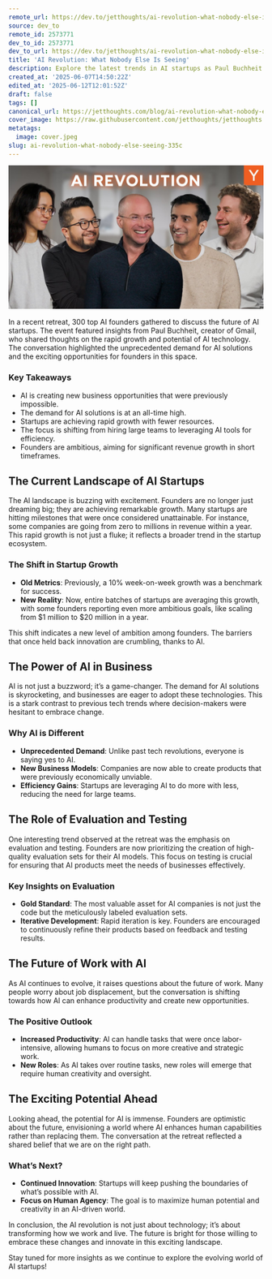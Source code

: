 ```yaml
---
remote_url: https://dev.to/jetthoughts/ai-revolution-what-nobody-else-is-seeing-23bc
source: dev_to
remote_id: 2573771
dev_to_id: 2573771
dev_to_url: https://dev.to/jetthoughts/ai-revolution-what-nobody-else-is-seeing-23bc
title: 'AI Revolution: What Nobody Else Is Seeing'
description: Explore the latest trends in AI startups as Paul Buchheit discusses the unprecedented demand for AI solutions and the exciting opportunities for founders in this rapidly evolving landscape.
created_at: '2025-06-07T14:50:22Z'
edited_at: '2025-06-12T12:01:52Z'
draft: false
tags: []
canonical_url: https://jetthoughts.com/blog/ai-revolution-what-nobody-else-seeing-335c/
cover_image: https://raw.githubusercontent.com/jetthoughts/jetthoughts.github.io/master/content/blog/ai-revolution-what-nobody-else-seeing-335c/cover.jpeg
metatags:
  image: cover.jpeg
slug: ai-revolution-what-nobody-else-seeing-335c
---
```

[![AI Revolution: What Nobody Else Is Seeing](file_0.jpg)](https://www.youtube.com/watch?v=0LMK5JYkB94)

In a recent retreat, 300 top AI founders gathered to discuss the future of AI startups. The event featured insights from Paul Buchheit, creator of Gmail, who shared thoughts on the rapid growth and potential of AI technology. The conversation highlighted the unprecedented demand for AI solutions and the exciting opportunities for founders in this space.

### Key Takeaways

*   AI is creating new business opportunities that were previously impossible.
*   The demand for AI solutions is at an all-time high.
*   Startups are achieving rapid growth with fewer resources.
*   The focus is shifting from hiring large teams to leveraging AI tools for efficiency.
*   Founders are ambitious, aiming for significant revenue growth in short timeframes.

## The Current Landscape of AI Startups

The AI landscape is buzzing with excitement. Founders are no longer just dreaming big; they are achieving remarkable growth. Many startups are hitting milestones that were once considered unattainable. For instance, some companies are going from zero to millions in revenue within a year. This rapid growth is not just a fluke; it reflects a broader trend in the startup ecosystem.

### The Shift in Startup Growth

*   **Old Metrics**: Previously, a 10% week-on-week growth was a benchmark for success.
*   **New Reality**: Now, entire batches of startups are averaging this growth, with some founders reporting even more ambitious goals, like scaling from $1 million to $20 million in a year.

This shift indicates a new level of ambition among founders. The barriers that once held back innovation are crumbling, thanks to AI.

## The Power of AI in Business

AI is not just a buzzword; it’s a game-changer. The demand for AI solutions is skyrocketing, and businesses are eager to adopt these technologies. This is a stark contrast to previous tech trends where decision-makers were hesitant to embrace change.

### Why AI is Different

*   **Unprecedented Demand**: Unlike past tech revolutions, everyone is saying yes to AI.
*   **New Business Models**: Companies are now able to create products that were previously economically unviable.
*   **Efficiency Gains**: Startups are leveraging AI to do more with less, reducing the need for large teams.

## The Role of Evaluation and Testing

One interesting trend observed at the retreat was the emphasis on evaluation and testing. Founders are now prioritizing the creation of high-quality evaluation sets for their AI models. This focus on testing is crucial for ensuring that AI products meet the needs of businesses effectively.

### Key Insights on Evaluation

*   **Gold Standard**: The most valuable asset for AI companies is not just the code but the meticulously labeled evaluation sets.
*   **Iterative Development**: Rapid iteration is key. Founders are encouraged to continuously refine their products based on feedback and testing results.

## The Future of Work with AI

As AI continues to evolve, it raises questions about the future of work. Many people worry about job displacement, but the conversation is shifting towards how AI can enhance productivity and create new opportunities.

### The Positive Outlook

*   **Increased Productivity**: AI can handle tasks that were once labor-intensive, allowing humans to focus on more creative and strategic work.
*   **New Roles**: As AI takes over routine tasks, new roles will emerge that require human creativity and oversight.

## The Exciting Potential Ahead

Looking ahead, the potential for AI is immense. Founders are optimistic about the future, envisioning a world where AI enhances human capabilities rather than replacing them. The conversation at the retreat reflected a shared belief that we are on the right path.

### What’s Next?

*   **Continued Innovation**: Startups will keep pushing the boundaries of what’s possible with AI.
*   **Focus on Human Agency**: The goal is to maximize human potential and creativity in an AI-driven world.

In conclusion, the AI revolution is not just about technology; it’s about transforming how we work and live. The future is bright for those willing to embrace these changes and innovate in this exciting landscape.

Stay tuned for more insights as we continue to explore the evolving world of AI startups!
